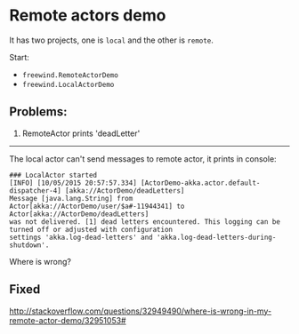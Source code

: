 Remote actors demo
====================

It has two projects, one is `local` and the other is `remote`.

Start:

- `freewind.RemoteActorDemo`
- `freewind.LocalActorDemo`

Problems:
---------

1. RemoteActor prints 'deadLetter'
------------------------------------------

The local actor can't send messages to remote actor, it prints in console:

```
### LocalActor started
[INFO] [10/05/2015 20:57:57.334] [ActorDemo-akka.actor.default-dispatcher-4] [akka://ActorDemo/deadLetters] 
Message [java.lang.String] from Actor[akka://ActorDemo/user/$a#-11944341] to Actor[akka://ActorDemo/deadLetters] 
was not delivered. [1] dead letters encountered. This logging can be turned off or adjusted with configuration 
settings 'akka.log-dead-letters' and 'akka.log-dead-letters-during-shutdown'.
```

Where is wrong?

Fixed
-----

http://stackoverflow.com/questions/32949490/where-is-wrong-in-my-remote-actor-demo/32951053#
